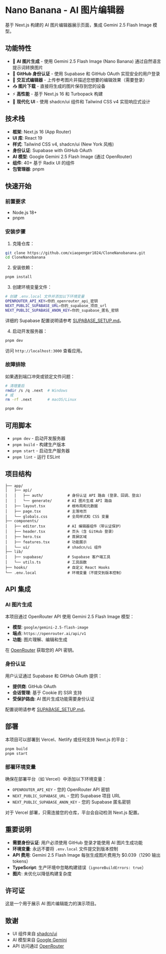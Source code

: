 # Nano Banana - AI 图片编辑器

基于 Next.js 构建的 AI 图片编辑器展示页面，集成 Gemini 2.5 Flash Image 模型。

## 功能特性

- 🍌 **AI 图片生成** - 使用 Gemini 2.5 Flash Image (Nano Banana) 通过自然语言提示词转换图片
- 🔐 **GitHub 身份认证** - 使用 Supabase 和 GitHub OAuth 实现安全的用户登录
- 🎨 **交互式编辑器** - 上传参考图片并描述您想要的编辑效果（需要登录）
- 📥 **图片下载** - 直接将生成的图片保存到您的设备
- ⚡ **高性能** - 基于 Next.js 16 和 Turbopack 构建
- 🎯 **现代化 UI** - 使用 shadcn/ui 组件和 Tailwind CSS v4 实现响应式设计

## 技术栈

- **框架**: Next.js 16 (App Router)
- **UI 库**: React 19
- **样式**: Tailwind CSS v4, shadcn/ui (New York 风格)
- **身份认证**: Supabase with GitHub OAuth
- **AI 模型**: Google Gemini 2.5 Flash Image (通过 OpenRouter)
- **组件**: 40+ 基于 Radix UI 的组件
- **包管理器**: pnpm

## 快速开始

### 前置要求

- Node.js 18+
- pnpm

### 安装步骤

1. 克隆仓库：
```bash
git clone https://github.com/xiaopenger1024/CloneNanobanana.git
cd CloneNanobanana
```

2. 安装依赖：
```bash
pnpm install
```

3. 创建环境变量文件：
```bash
# 创建 .env.local 文件并添加以下环境变量
OPENROUTER_API_KEY=你的_openrouter_api_密钥
NEXT_PUBLIC_SUPABASE_URL=你的_supabase_项目_url
NEXT_PUBLIC_SUPABASE_ANON_KEY=你的_supabase_匿名_密钥
```

详细的 Supabase 配置说明请参考 [SUPABASE_SETUP.md](./SUPABASE_SETUP.md)。

4. 启动开发服务器：
```bash
pnpm dev
```

访问 `http://localhost:3000` 查看应用。

### 故障排除

如果遇到端口冲突或锁定文件问题：

```bash
# 清理重启
rmdir /s /q .next  # Windows
# 或
rm -rf .next       # macOS/Linux

pnpm dev
```

## 可用脚本

- `pnpm dev` - 启动开发服务器
- `pnpm build` - 构建生产版本
- `pnpm start` - 启动生产服务器
- `pnpm lint` - 运行 ESLint

## 项目结构

```
├── app/
│   ├── api/
│   │   ├── auth/           # 身份认证 API 路由 (登录、回调、登出)
│   │   └── generate/       # AI 图片生成 API 路由
│   ├── layout.tsx          # 根布局和元数据
│   ├── page.tsx            # 主落地页
│   └── globals.css         # 全局样式和 CSS 变量
├── components/
│   ├── editor.tsx          # AI 编辑器组件（带认证保护）
│   ├── header.tsx          # 页头（含 GitHub 登录）
│   ├── hero.tsx            # 首屏区域
│   ├── features.tsx        # 功能展示
│   └── ui/                 # shadcn/ui 组件
├── lib/
│   ├── supabase/           # Supabase 客户端工具
│   └── utils.ts            # 工具函数
├── hooks/                  # 自定义 React Hooks
└── .env.local              # 环境变量（不提交到版本控制）
```

## API 集成

### AI 图片生成

本项目通过 OpenRouter API 使用 Gemini 2.5 Flash Image 模型：

- **模型**: `google/gemini-2.5-flash-image`
- **端点**: `https://openrouter.ai/api/v1`
- **功能**: 图片理解、编辑和生成

在 [OpenRouter](https://openrouter.ai/) 获取您的 API 密钥。

### 身份认证

用户认证通过 Supabase 和 GitHub OAuth 提供：

- **提供商**: GitHub OAuth
- **会话管理**: 基于 Cookie 的 SSR 支持
- **受保护路由**: AI 图片生成功能需要身份认证

配置说明请参考 [SUPABASE_SETUP.md](./SUPABASE_SETUP.md)。

## 部署

本项目可以部署到 Vercel、Netlify 或任何支持 Next.js 的平台：

```bash
pnpm build
pnpm start
```

### 部署环境变量

确保在部署平台（如 Vercel）中添加以下环境变量：

- `OPENROUTER_API_KEY` - 您的 OpenRouter API 密钥
- `NEXT_PUBLIC_SUPABASE_URL` - 您的 Supabase 项目 URL
- `NEXT_PUBLIC_SUPABASE_ANON_KEY` - 您的 Supabase 匿名密钥

对于 Vercel 部署，只需连接您的仓库，平台会自动检测 Next.js 配置。

## 重要说明

- **需要身份认证**: 用户必须使用 GitHub 登录才能使用 AI 图片生成功能
- **环境变量**: 永远不要将 `.env.local` 文件提交到版本控制
- **API 费用**: Gemini 2.5 Flash Image 每张生成图片费用为 $0.039（1290 输出 tokens）
- **TypeScript**: 生产环境中忽略构建错误（`ignoreBuildErrors: true`）
- **图片**: 未优化以降低构建复杂度

## 许可证

这是一个用于展示 AI 图片编辑能力的演示项目。

## 致谢

- UI 组件来自 [shadcn/ui](https://ui.shadcn.com/)
- AI 模型来自 [Google Gemini](https://ai.google.dev/)
- API 访问通过 [OpenRouter](https://openrouter.ai/)
